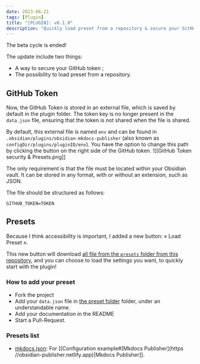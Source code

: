 ```yaml
---
date: 2023-06-21
tags: [Plugin]
title: "[PLUGIN]: v6.1.0"
description: "Quickly load preset from a repository & secure your GitHub Token."
---
```


The beta cycle is ended!

The update include two things:
- A way to secure your GitHub token ;
- The possibility to load preset from a repository.

## GitHub Token

Now, the GitHub Token is stored in an external file, which is saved by default in the plugin folder. The token key is no longer present in the `data.json` file, ensuring that the token is not shared when the file is shared.

By default, this external file is named `env` and can be found in `.obsidian/plugins/obsidian-mkdocs-publisher` (also known as `configDir/plugins/pluginID/env`). You have the option to change this path by clicking the button on the right side of the GitHub token.
![[GitHub Token security & Presets.png]]

The only requirement is that the file must be located within your Obsidian vault. It can be stored in any format, with or without an extension, such as JSON.

The file should be structured as follows:

```env
GITHUB_TOKEN=TOKEN
```

## Presets

Because I think accessibility is important, I added a new button: « Load Preset ».

This new button will download [all file from the `presets` folder from this repository](https://github.com/ObsidianPublisher/plugin-presets), and you can choose to load the settings you want, to quickly start with the plugin!

### How to add your preset

- Fork the project
- Add your `data.json` file in [the preset folder](./presets) folder, under an understandable name.
- Add your documentation in the README
- Start a Pull-Request.

### Presets list

- [mkdocs.json](./presets/mkdocs.json): For [[Configuration example#[Mkdocs Publisher](https //obsidian-publisher.netlify.app)|Mkdocs Publisher]].

